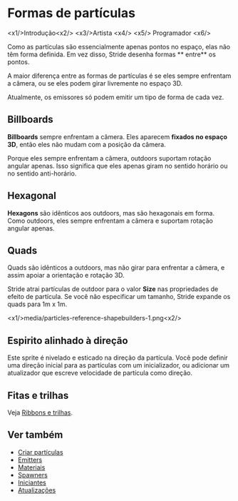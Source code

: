 # Formas de partículas

<x1\/>Introdução<x2\/>
<x3\/>Artista <x4\/>
<x5\/> Programador <x6\/>

Como as partículas são essencialmente apenas pontos no espaço, elas não têm forma definida. Em vez disso, Stride desenha formas ** entre** os pontos.

A maior diferença entre as formas de partículas é se eles sempre enfrentam a câmera, ou se eles podem girar livremente no espaço 3D.

Atualmente, os emissores só podem emitir um tipo de forma de cada vez.

## Billboards

**Billboards** sempre enfrentam a câmera. Eles aparecem **fixados no espaço 3D**, então eles não mudam com a posição da câmera.

Porque eles sempre enfrentam a câmera, outdoors suportam rotação angular apenas. Isso significa que eles apenas giram no sentido horário ou no sentido anti-horário.

## Hexagonal

**Hexagons** são idênticos aos outdoors, mas são hexagonais em forma. Como outdoors, eles sempre enfrentam a câmera e suportam rotação angular apenas.

## Quads

Quads são idênticos a outdoors, mas não girar para enfrentar a câmera, e assim apoiar a orientação e rotação 3D.

Stride atrai partículas de outdoor para o valor **Size** nas propriedades de efeito de partícula. Se você não especificar um tamanho, Stride expande os quads para 1m x 1m.

<x1\/>media\/particles-reference-shapebuilders-1.png<x2\/>

## Espirito alinhado à direção

Este sprite é nivelado e esticado na direção da partícula. Você pode definir uma direção inicial para as partículas com um inicializador, ou adicionar um atualizador que escreve velocidade de partícula como direção.

## Fitas e trilhas

Veja [ Ribbons e trilhas](ribbons-and-trails.md).

## Ver também

* [Criar partículas](create-particles.md)
* [Emitters](emitters.md)
* [Materiais](materials.md)
* [Spawners](spawners.md)
* [Iniciantes](initializers.md)
* [Atualizações](updaters.md)